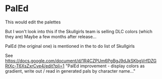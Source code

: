 PalEd
=====

This would edit the palettes

But I won't look into this if the Skullgirls team is selling DLC colors (which they are)
Maybe a few months after release...

PalEd (the original one) is mentioned in the to do list of Skullgirls

See https://docs.google.com/document/d/1R4CZPUm6PgBgJ9dJkSKbgVrfDZGRtXc-T6XsZxrCve4/edit?pli=1
"PalEd improvement - display colors as gradient, write out / read in generated pals by character name..."